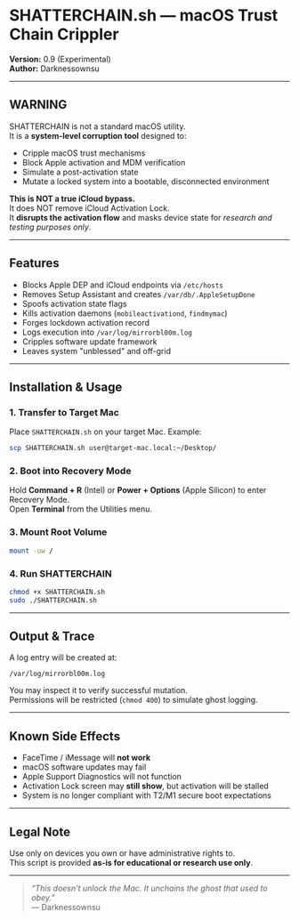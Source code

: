 # SHATTERCHAIN.sh — macOS Trust Chain Crippler

**Version:** 0.9 (Experimental)  
**Author:** Darknessownsu

---

## WARNING

SHATTERCHAIN is not a standard macOS utility.  
It is a **system-level corruption tool** designed to:
- Cripple macOS trust mechanisms
- Block Apple activation and MDM verification
- Simulate a post-activation state
- Mutate a locked system into a bootable, disconnected environment

**This is NOT a true iCloud bypass.**  
It does NOT remove iCloud Activation Lock.  
It **disrupts the activation flow** and masks device state for *research and testing purposes only*.

---

## Features

- Blocks Apple DEP and iCloud endpoints via `/etc/hosts`
- Removes Setup Assistant and creates `/var/db/.AppleSetupDone`
- Spoofs activation state flags
- Kills activation daemons (`mobileactivationd`, `findmymac`)
- Forges lockdown activation record
- Logs execution into `/var/log/mirrorbl00m.log`
- Cripples software update framework
- Leaves system "unblessed" and off-grid

---

## Installation & Usage

### 1. **Transfer to Target Mac**

Place `SHATTERCHAIN.sh` on your target Mac. Example:
```bash
scp SHATTERCHAIN.sh user@target-mac.local:~/Desktop/
```

### 2. **Boot into Recovery Mode**

Hold **Command + R** (Intel) or **Power + Options** (Apple Silicon) to enter Recovery Mode.  
Open **Terminal** from the Utilities menu.

### 3. **Mount Root Volume**

```bash
mount -uw /
```

### 4. **Run SHATTERCHAIN**

```bash
chmod +x SHATTERCHAIN.sh
sudo ./SHATTERCHAIN.sh
```

---

## Output & Trace

A log entry will be created at:

```
/var/log/mirrorbl00m.log
```

You may inspect it to verify successful mutation.  
Permissions will be restricted (`chmod 400`) to simulate ghost logging.

---

## Known Side Effects

- FaceTime / iMessage will **not work**
- macOS software updates may fail
- Apple Support Diagnostics will not function
- Activation Lock screen may **still show**, but activation will be stalled
- System is no longer compliant with T2/M1 secure boot expectations

---

## Legal Note

Use only on devices you own or have administrative rights to.  
This script is provided **as-is for educational or research use only**.

---

> _“This doesn’t unlock the Mac. It unchains the ghost that used to obey.”_  
> — Darknessownsu

